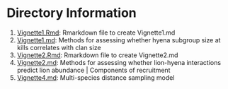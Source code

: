 # Directory Information

1. [Vignette1.Rmd](./Vignette1.Rmd/): Rmarkdown file to create Vignette1.md
2. [Vignette1.md](./Vignette1.md/): Methods for assessing whether hyena subgroup size at kills correlates with clan size
3. [Vignette2.Rmd](./Vignette2.Rmd/): Rmarkdown file to create Vignette2.md
4. [Vignette2.md](./Vignette2.md/): Methods for assessing whether lion-hyena interactions predict lion abundance | Components of recruitment
5. [Vignette4.md](./Vignette4.md/): Multi-species distance sampling model
